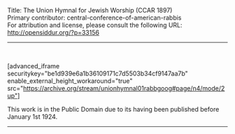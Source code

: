 <html>
<head></head>
<body>
Title: The Union Hymnal for Jewish Worship (CCAR 1897)<br />
Primary contributor: central-conference-of-american-rabbis<br />
For attribution and license, please consult the following URL: <a href="http://opensiddur.org/?p=33156">http://opensiddur.org/?p=33156</a>
<p />
<hr />

&nbsp;

[advanced_iframe securitykey="be1d939e6a1b36109171c7d5503b34cf9147aa7b" enable_external_height_workaround="true" src="https://archive.org/stream/unionhymnal01rabbgoog#page/n4/mode/2up"]

This work is in the Public Domain due to its having been published before January 1st 1924.

<hr />

<div class="english" style="font-size: 1.2em;">

</div>

&nbsp;
</body>
</html>